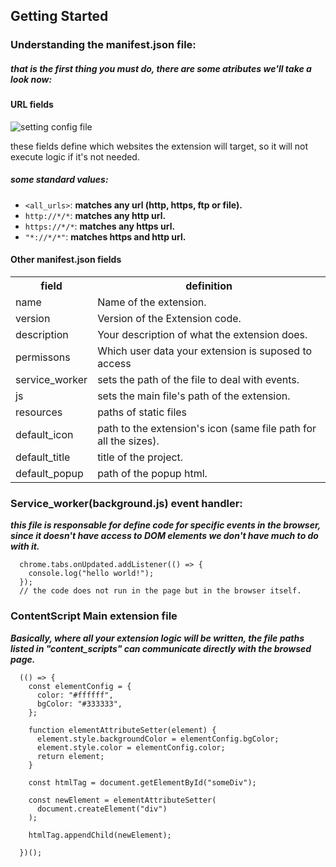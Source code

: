 ## Getting Started

### Understanding the **manifest.json** file:

##### that is the first thing you must do, there are some atributes we'll take a look now:

#### URL fields

![setting config file](https://raw.githubusercontent.com/Ronnie018/browser_extension_template/main/docs/static/names.PNG?raw=true)

these fields define which websites the extension will target, so it will not execute logic if it's not needed.

##### some standard values:

<ul>
  <li>
    <code>&ltall_urls&gt</code>: <span>
    <strong>matches any url (http, https, ftp or file).</strong>
    </span></li>
  <li>
    <code>http://*/*</code>: <span>
    <strong>matches any http url.</strong>
    </span>
  </li>
  <li>
    <code>https://*/*</code>: <span>
    <strong>matches any https url.</strong>
    </span>
  </li>
  <li>
    <code>"*://*/*"</code>: <span>
    <strong>matches https and http url.</strong>
    </span>
  </li>
</ul>

#### Other manifest.json fields

<table>
  <tr>
    <th>field</th>
    <th>definition</th>
  </tr>
  <tr>
    <td>name</td>
    <td>Name of the extension.</td>
  </tr>
  <tr>
    <td>version</td>
    <td>Version of the Extension code.</td>
  </tr>
  <tr>
    <td>description</td>
    <td>Your description of what the extension does.</td>
  </tr>
  </tr>
  <tr>
    <td>permissons</td>
    <td>Which user data your extension is suposed to access</td>
  </tr>
  <tr>
    <td>service_worker</td>
    <td>sets the path of the file to deal with events.</td>
  </tr>
  <tr>
    <td>js</td>
    <td>sets the main file's path of the extension.</td>
  </tr>
  <tr>
    <td>resources</td>
    <td>paths of static files</td>
  </tr>
  <tr>
    <td>default_icon</td>
    <td>path to the extension's icon (same file path for all the sizes).</td>
  </tr>
  <tr>
    <td>default_title</td>
    <td>title of the project.</td>
  </tr>
  <tr>
    <td>default_popup</td>
    <td>path of the popup html.</td>
  </tr>
</table>

### Service_worker(background.js) event handler:

 ***this file is responsable for define code for specific events in the browser, since it doesn't have access to DOM elements we don't have much to do with it.***

```
  chrome.tabs.onUpdated.addListener(() => {
    console.log("hello world!");
  });
  // the code does not run in the page but in the browser itself.
```

### ContentScript Main extension file

***Basically, where all your extension logic will be written, the file paths listed in "content_scripts" can communicate directly with the browsed page.***

```
  (() => {
    const elementConfig = {
      color: "#ffffff",
      bgColor: "#333333",
    };
  
    function elementAttributeSetter(element) {
      element.style.backgroundColor = elementConfig.bgColor;
      element.style.color = elementConfig.color;
      return element;
    }
  
    const htmlTag = document.getElementById("someDiv");
  
    const newElement = elementAttributeSetter(
      document.createElement("div")
    );
  
    htmlTag.appendChild(newElement);
    
  })();  
```

